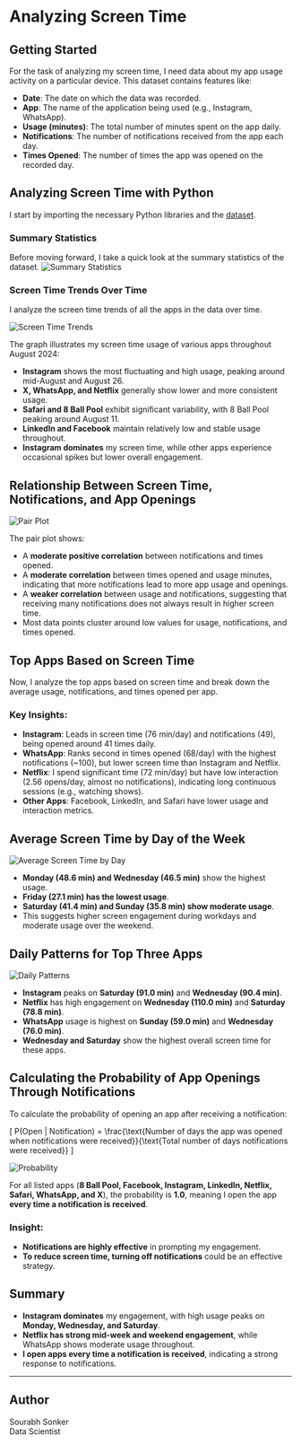 # Analyzing Screen Time

## Getting Started
For the task of analyzing my screen time, I need data about my app usage activity on a particular device. This dataset contains features like:

- **Date**: The date on which the data was recorded.
- **App**: The name of the application being used (e.g., Instagram, WhatsApp).
- **Usage (minutes)**: The total number of minutes spent on the app daily.
- **Notifications**: The number of notifications received from the app each day.
- **Times Opened**: The number of times the app was opened on the recorded day.

## Analyzing Screen Time with Python
I start by importing the necessary Python libraries and the [dataset](https://statso.io/screen-time-case-study/).

### Summary Statistics
Before moving forward, I take a quick look at the summary statistics of the dataset.
![Summary Statistics](https://github.com/Sourabh1710/Analyzing-Screen-Time-with-Python/blob/main/images/Statistics.png)

### Screen Time Trends Over Time
I analyze the screen time trends of all the apps in the data over time.

![Screen Time Trends](https://github.com/Sourabh1710/Analyzing-Screen-Time-with-Python/blob/main/images/Screen%20Time%20Trends%20for%20Different%20Apps.png)

The graph illustrates my screen time usage of various apps throughout August 2024:
- **Instagram** shows the most fluctuating and high usage, peaking around mid-August and August 26.
- **X, WhatsApp, and Netflix** generally show lower and more consistent usage.
- **Safari and 8 Ball Pool** exhibit significant variability, with 8 Ball Pool peaking around August 11.
- **LinkedIn and Facebook** maintain relatively low and stable usage throughout.
- **Instagram dominates** my screen time, while other apps experience occasional spikes but lower overall engagement.

## Relationship Between Screen Time, Notifications, and App Openings

![Pair Plot](https://github.com/Sourabh1710/Analyzing-Screen-Time-with-Python/blob/main/images/Relationships%20between%20Screen%20Time%2C%20Notifications%2C%20and%20Times%20Opened.png)

The pair plot shows:
- A **moderate positive correlation** between notifications and times opened.
- A **moderate correlation** between times opened and usage minutes, indicating that more notifications lead to more app usage and openings.
- A **weaker correlation** between usage and notifications, suggesting that receiving many notifications does not always result in higher screen time.
- Most data points cluster around low values for usage, notifications, and times opened.

## Top Apps Based on Screen Time
Now, I analyze the top apps based on screen time and break down the average usage, notifications, and times opened per app.

### Key Insights:
- **Instagram**: Leads in screen time (76 min/day) and notifications (49), being opened around 41 times daily.
- **WhatsApp**: Ranks second in times opened (68/day) with the highest notifications (~100), but lower screen time than Instagram and Netflix.
- **Netflix**: I spend significant time (72 min/day) but have low interaction (2.56 opens/day, almost no notifications), indicating long continuous sessions (e.g., watching shows).
- **Other Apps**: Facebook, LinkedIn, and Safari have lower usage and interaction metrics.

## Average Screen Time by Day of the Week

![Average Screen Time by Day](https://github.com/Sourabh1710/Analyzing-Screen-Time-with-Python/blob/main/images/Average%20Screen%20Time%20Usage%20per%20Day%20of%20the%20Week.png)

- **Monday (48.6 min) and Wednesday (46.5 min)** show the highest usage.
- **Friday (27.1 min) has the lowest usage**.
- **Saturday (41.4 min) and Sunday (35.8 min) show moderate usage**.
- This suggests higher screen engagement during workdays and moderate usage over the weekend.

## Daily Patterns for Top Three Apps

![Daily Patterns](https://github.com/Sourabh1710/Analyzing-Screen-Time-with-Python/blob/main/images/Average%20Daily%20Usage%20for%20Instagram%2C%20Netflix%2C%20and%20WhatsApp.png)

- **Instagram** peaks on **Saturday (91.0 min)** and **Wednesday (90.4 min)**.
- **Netflix** has high engagement on **Wednesday (110.0 min)** and **Saturday (78.8 min)**.
- **WhatsApp** usage is highest on **Sunday (59.0 min)** and **Wednesday (76.0 min)**.
- **Wednesday and Saturday** show the highest overall screen time for these apps.

## Calculating the Probability of App Openings Through Notifications
To calculate the probability of opening an app after receiving a notification:

[ P(Open | Notification) = \frac{\text{Number of days the app was opened when notifications were received}}{\text{Total number of days notifications were received}} \]

![Probability](https://github.com/Sourabh1710/Analyzing-Screen-Time-with-Python/blob/main/images/Probability.png)

For all listed apps (**8 Ball Pool, Facebook, Instagram, LinkedIn, Netflix, Safari, WhatsApp, and X**), the probability is **1.0**, meaning I open the app **every time a notification is received**. 

### Insight:
- **Notifications are highly effective** in prompting my engagement.
- **To reduce screen time, turning off notifications** could be an effective strategy.

## Summary
- **Instagram dominates** my engagement, with high usage peaks on **Monday, Wednesday, and Saturday**.
- **Netflix has strong mid-week and weekend engagement**, while WhatsApp shows moderate usage throughout.
- **I open apps every time a notification is received**, indicating a strong response to notifications.

---

## Author
Sourabh Sonker <br>
Data Scientist
